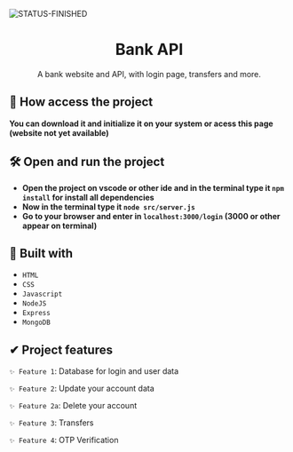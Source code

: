 ![STATUS-FINISHED](https://github.com/cauemondek/movie-website/assets/121320616/26322afa-075d-41b7-b9f1-fec1a11a3e0c)

<h1 align="center">Bank API</h1>
<p align="center">A bank website and API, with login page, transfers and more.</p>

## 📁 How access the project

**You can download it and initialize it on your system or acess this page (website not yet available)**

## 🛠️ Open and run the project

- **Open the project on vscode or other ide and in the terminal type it `npm install` for install all dependencies** <br>
- **Now in the terminal type it `node src/server.js`**
- **Go to your browser and enter in `localhost:3000/login` (3000 or other appear on terminal)**

## 🔨 Built with
- ``HTML``
- ``CSS``
- ``Javascript``
- ``NodeJS``
- ``Express``
- ``MongoDB``

## ✔ Project features

`✨ Feature 1`: Database for login and user data


`✨ Feature 2`: Update your account data


`✨ Feature 2a`: Delete your account


`✨ Feature 3`: Transfers


`✨ Feature 4`: OTP Verification

